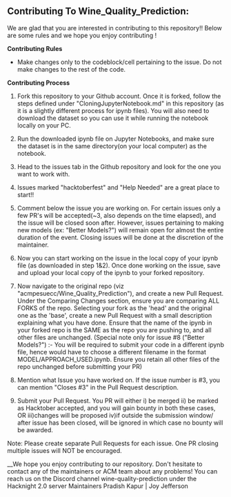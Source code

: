 ## Contributing To Wine_Quality_Prediction:
We are glad that you are interested in contributing to this repository!!
Below are some rules and we hope you enjoy contributing !

**Contributing Rules**
* Make changes only to the codeblock/cell pertaining to the issue. Do not make changes to the rest of the code.

**Contributing Process**
1. Fork this repository to your Github account. Once it is forked, follow the steps defined under "CloningJupyterNotebook.md" in this repository (as it is a slightly different process for ipynb files). You will also need to download the dataset so you can use it while running the notebook locally on your PC.

2. Run the downloaded ipynb file on Jupyter Notebooks, and make sure the dataset is in the same directory(on your local computer) as the notebook.

3. Head to the issues tab in the Github repository and look for the one you want to work with.

4. Issues marked "hacktoberfest" and "Help Needed" are a great place to start!!

5. Comment below the issue you are working on. For certain issues only a few PR's will be accepted(~3, also depends on the time elapsed), and the issue will be closed soon after. However, issues pertaining to making new models (ex: "Better Models?") will remain open for almost the entire duration of the event. Closing issues will be done at the discretion of the maintainer.

6. Now you can start working on the issue in the local copy of your ipynb file (as downloaded in step 1&2). Once done working on the issue, save and upload your local copy of the ipynb to your forked repository. 

7. Now navigate to the original repo (viz "acmpesuecc/Wine_Quality_Prediction"), and create a new Pull Request. Under the Comparing Changes section, ensure you are comparing ALL FORKS of the repo. Selecting your fork as the 'head' and the original one as the 'base', create a new Pull Request with a small description explaining what you have done. Ensure that the name of the ipynb in your forked repo is the SAME as the repo you are pushing to, and all other files are unchanged.
(Special note only for issue #8 ("Better Models?") :- You will be required to submit your code in a different ipynb file, hence would have to choose a different filename in the format MODEL/APPROACH_USED.ipynb. Ensure you retain all other files of the repo unchanged before submitting your PR)

8. Mention what Issue you have worked on. If the issue number is #3, you can mention "Closes #3" in the Pull Request description.

9. Submit your Pull Request. You PR will either i) be merged ii) be marked as Hacktober accepted, and you will gain bounty in both these cases, 
OR iii)changes will be proposed iv)if outside the submission window/ after issue has been closed, will be ignored in which case no bounty will be awarded.

Note: Please create separate Pull Requests for each issue. One PR closing multiple issues will NOT be encouraged.


__We hope you enjoy contributing to our repository. Don't hesitate to contact any of the maintainers or ACM team about any problems! You can reach us on the Discord channel wine-quality-prediction under the Hacknight 2.0 server
Maintainers Pradish Kapur | Joy Jefferson 
